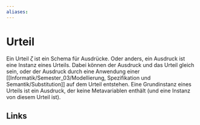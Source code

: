 ```yaml
---
aliases: 
---
```

# Urteil 
Ein Urteil $\zeta$ ist ein Schema für Ausdrücke. Oder anders, ein Ausdruck ist eine Instanz eines Urteils. Dabei können der Ausdruck und das Urteil gleich sein, oder der Ausdruck durch eine Anwendung einer [[Informatik/Semester_03/Modellierung, Spezifikation und Semantik/Substitution]] auf dem Urteil entstehen. 
Eine Grundinstanz eines Urteils ist ein Ausdruck, der keine Metavariablen enthält (und eine Instanz von diesem Urteil ist).
## Links